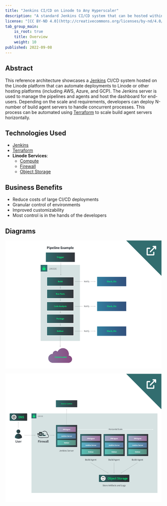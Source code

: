 ```yaml
---
title: "Jenkins CI/CD on Linode to Any Hyperscaler"
description: "A standard Jenkins CI/CD system that can be hosted within Linode and any outside hosting environment"
license: "[CC BY-ND 4.0](http://creativecommons.org/licenses/by-nd/4.0/)"
tab_group_main:
    is_root: true
    title: Overview
    weight: 10
published: 2022-09-08
---
```


## Abstract

This reference architecture showcases a [Jenkins](https://www.jenkins.io/) CI/CD system hosted on the Linode platform that can automate deployments to Linode or other hosting platforms (including AWS, Azure, and GCP). The Jenkins server is used to manage the pipelines and agents and host the dashboard for end-users. Depending on the scale and requirements, developers can deploy N-number of build agent servers to handle concurrent processes. This process can be automated using [Terraform](https://www.terraform.io/) to scale build agent servers horizontally.

## Technologies Used

- [Jenkins](https://www.jenkins.io/)
- [Terraform](https://www.terraform.io/)
- **Linode Services**:
    - [Compute](https://www.linode.com/docs/products/compute/dedicated-cpu/)
    - [Firewall](https://www.linode.com/docs/products/networking/cloud-firewall/)
    - [Object Storage](https://www.linode.com/docs/products/storage/object-storage/)

## Business Benefits

- Reduce costs of large CI/CD deployments
- Granular control of environments
- Improved customizability
- Most control is in the hands of the developers

## Diagrams

[![Thumbnail of Jenkins pipeline example reference architecture](jenkins-pipeline-diagram-thumnail-1.png)](/docs/reference-architecture/jenkins-ci-cd-on-linode-to-any-hyperscaler/diagrams/#jenkins-pipeline)

[![Thumbnail of entire CI/CD reference architecture](jenkins-cicd-diagram-thumnail.png)](/docs/reference-architecture/jenkins-ci-cd-on-linode-to-any-hyperscaler/diagrams/#cicd-infrastructure)